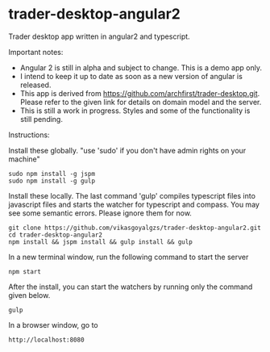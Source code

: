 # trader-desktop-angular2
Trader desktop app written in angular2 and typescript.

Important notes: 
* Angular 2 is still in alpha and subject to change. This is a demo app only. 
* I intend to keep it up to date as soon as a new version of angular is released. 
* This app is derived from https://github.com/archfirst/trader-desktop.git. Please refer 
  to the given link for details on domain model and the server.
* This is still a work in progress. Styles and some of the functionality is still pending.

Instructions:

Install these globally. "use 'sudo' if you don't have admin rights on your machine"
```
sudo npm install -g jspm
sudo npm install -g gulp
```

Install these locally. The last command 'gulp' compiles typescript files into 
javascript files and starts the watcher for typescript and compass.
You may see some semantic errors. Please ignore them for now.
```
git clone https://github.com/vikasgoyalgzs/trader-desktop-angular2.git
cd trader-desktop-angular2
npm install && jspm install && gulp install && gulp
```
In a new terminal window, run the following command to start the server
```
npm start
```

After the install, you can start the watchers by running only the command given below.
```
gulp
```

In a browser window, go to 
```
http://localhost:8080
```
